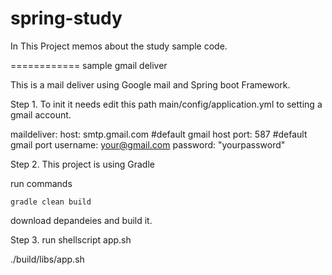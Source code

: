 spring-study
============
In This Project
memos about the study sample code.

============
sample gmail deliver

This is a mail deliver using Google mail and Spring boot Framework.


Step 1.
To init it needs edit this path main/config/application.yml to setting a gmail account.

maildeliver:
  host: smtp.gmail.com 	#default gmail host
  port: 587 			#default gmail port
  username: your@gmail.com
  password: "yourpassword"

Step 2. 
This project is using Gradle 

run commands 
	
	gradle clean build

download depandeies and build it.

Step 3. 
run shellscript app.sh

./build/libs/app.sh

